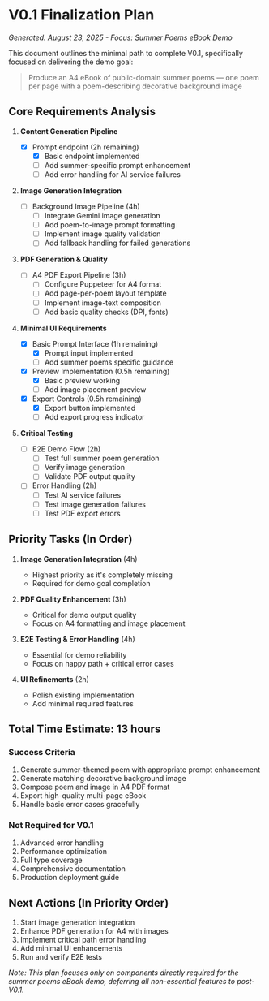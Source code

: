 # V0.1 Finalization Plan

_Generated: August 23, 2025 - Focus: Summer Poems eBook Demo_

This document outlines the minimal path to complete V0.1, specifically focused on delivering the demo goal:

> Produce an A4 eBook of public-domain summer poems — one poem per page with a poem-describing decorative background image

## Core Requirements Analysis

1. **Content Generation Pipeline**

   - [x] Prompt endpoint (2h remaining)
     - [x] Basic endpoint implemented
     - [ ] Add summer-specific prompt enhancement
     - [ ] Add error handling for AI service failures

2. **Image Generation Integration**

   - [ ] Background Image Pipeline (4h)
     - [ ] Integrate Gemini image generation
     - [ ] Add poem-to-image prompt formatting
     - [ ] Implement image quality validation
     - [ ] Add fallback handling for failed generations

3. **PDF Generation & Quality**

   - [ ] A4 PDF Export Pipeline (3h)
     - [ ] Configure Puppeteer for A4 format
     - [ ] Add page-per-poem layout template
     - [ ] Implement image-text composition
     - [ ] Add basic quality checks (DPI, fonts)

4. **Minimal UI Requirements**

   - [x] Basic Prompt Interface (1h remaining)
     - [x] Prompt input implemented
     - [ ] Add summer poems specific guidance
   - [x] Preview Implementation (0.5h remaining)
     - [x] Basic preview working
     - [ ] Add image placement preview
   - [x] Export Controls (0.5h remaining)
     - [x] Export button implemented
     - [ ] Add export progress indicator

5. **Critical Testing**
   - [ ] E2E Demo Flow (2h)
     - [ ] Test full summer poem generation
     - [ ] Verify image generation
     - [ ] Validate PDF output quality
   - [ ] Error Handling (2h)
     - [ ] Test AI service failures
     - [ ] Test image generation failures
     - [ ] Test PDF export errors

## Priority Tasks (In Order)

1. **Image Generation Integration** (4h)

   - Highest priority as it's completely missing
   - Required for demo goal completion

2. **PDF Quality Enhancement** (3h)

   - Critical for demo output quality
   - Focus on A4 formatting and image placement

3. **E2E Testing & Error Handling** (4h)

   - Essential for demo reliability
   - Focus on happy path + critical error cases

4. **UI Refinements** (2h)
   - Polish existing implementation
   - Add minimal required features

## Total Time Estimate: 13 hours

### Success Criteria

1. Generate summer-themed poem with appropriate prompt enhancement
2. Generate matching decorative background image
3. Compose poem and image in A4 PDF format
4. Export high-quality multi-page eBook
5. Handle basic error cases gracefully

### Not Required for V0.1

1. Advanced error handling
2. Performance optimization
3. Full type coverage
4. Comprehensive documentation
5. Production deployment guide

## Next Actions (In Priority Order)

1. Start image generation integration
2. Enhance PDF generation for A4 with images
3. Implement critical path error handling
4. Add minimal UI enhancements
5. Run and verify E2E tests

_Note: This plan focuses only on components directly required for the summer poems eBook demo, deferring all non-essential features to post-V0.1._
